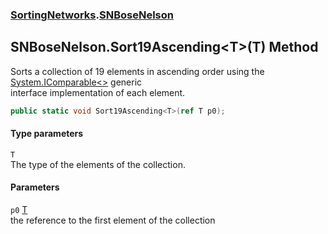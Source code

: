 ### [SortingNetworks](./SortingNetworks.md 'SortingNetworks').[SNBoseNelson](./SortingNetworks-SNBoseNelson.md 'SortingNetworks.SNBoseNelson')
## SNBoseNelson.Sort19Ascending&lt;T&gt;(T) Method
Sorts a collection of 19 elements in ascending order using the [System.IComparable&lt;&gt;](https://docs.microsoft.com/en-us/dotnet/api/System.IComparable-1 'System.IComparable`1') generic  
interface implementation of each element.  
```csharp
public static void Sort19Ascending<T>(ref T p0);
```
#### Type parameters
<a name='SortingNetworks-SNBoseNelson-Sort19Ascending-T-(T)-T'></a>
`T`  
The type of the elements of the collection.  
  
#### Parameters
<a name='SortingNetworks-SNBoseNelson-Sort19Ascending-T-(T)-p0'></a>
`p0` [T](#SortingNetworks-SNBoseNelson-Sort19Ascending-T-(T)-T 'SortingNetworks.SNBoseNelson.Sort19Ascending&lt;T&gt;(T).T')  
the reference to the first element of the collection  
  
